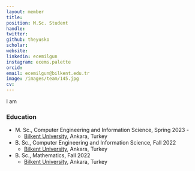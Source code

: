 ```yaml
---
layout: member
title: 
position: M.Sc. Student
handle: 
twitter:
github: theyusko
scholar: 
website: 
linkedin: ecemilgun
instagram: ecems.palette
orcid: 
email: ecemilgun@bilkent.edu.tr
image: /images/team/145.jpg
cv: 
---
```


I am 

### Education

- M. Sc., Computer Engineering and Information Science, Spring 2023 - 
  - [Bilkent University](http://www.cs.bilkent.edu.tr/), Ankara, Turkey
- B. Sc., Computer Engineering and Information Science, Fall 2022
  - [Bilkent University](http://www.cs.bilkent.edu.tr/), Ankara, Turkey
- B. Sc., Mathematics, Fall 2022
  - [Bilkent University](http://www.math.bilkent.edu.tr/), Ankara, Turkey


